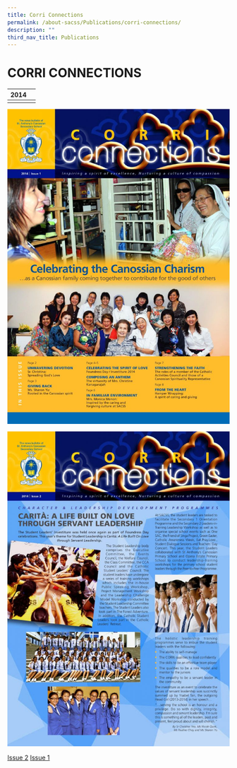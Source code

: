 ```yaml
---
title: Corri Connections
permalink: /about-sacss/Publications/corri-connections/
description: ""
third_nav_title: Publications
---
```

# CORRI CONNECTIONS

|  2014 |   | 
|:---:|:---:|
|  |   |

![](/images/About%20us/CORRI%20CONNECTIONS/0001-724x1024.jpg)

 ![](/images/About%20us/CORRI%20CONNECTIONS/500b4ccb8678449ca5a4b4a7d96bcc23-0001-724x1024.jpg)
 
[Issue 2](/files/About%20us/SAC_14_CC2-web.pdf)
[Issue 1](/files/About%20us/SAC_14_CC-web.pdf) 